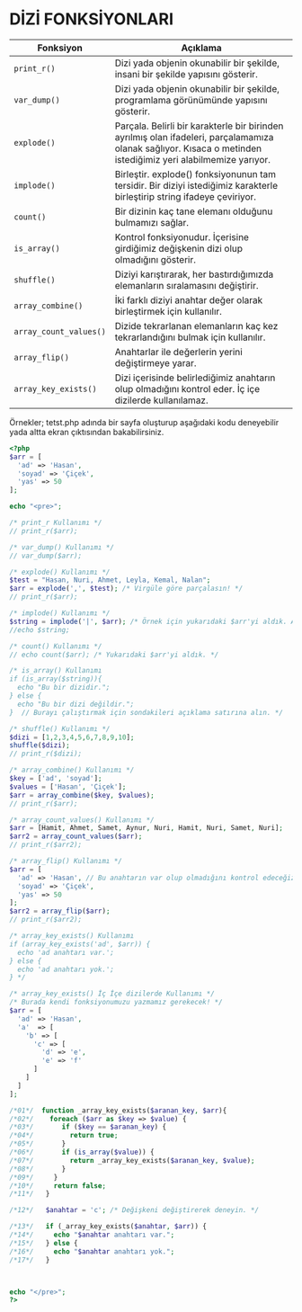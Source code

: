 # DİZİ FONKSİYONLARI

| Fonksiyon | Açıklama |
| ----- | ----- |
| `print_r()` | Dizi yada objenin okunabilir bir şekilde, insani bir şekilde yapısını gösterir. |
| `var_dump()` | Dizi yada objenin okunabilir bir şekilde, programlama görünümünde yapısını gösterir. |
| `explode()` | Parçala. Belirli bir karakterle bir birinden ayrılmış olan ifadeleri, parçalamamıza olanak sağlıyor. Kısaca o metinden istediğimiz yeri alabilmemize yarıyor. |
| `implode()` | Birleştir. explode() fonksiyonunun tam tersidir. Bir diziyi istediğimiz karakterle birleştirip string ifadeye çeviriyor. |
| `count()` | Bir dizinin kaç tane elemanı olduğunu bulmamızı sağlar. |
| `is_array()` | Kontrol fonksiyonudur. İçerisine girdiğimiz değişkenin dizi olup olmadığını gösterir. |
| `shuffle()` | Diziyi karıştırarak, her bastırdığımızda elemanların sıralamasını değiştirir. |
| `array_combine()` | İki farklı diziyi anahtar değer olarak birleştirmek için kullanılır. |
| `array_count_values()` | Dizide tekrarlanan elemanların kaç kez tekrarlandığını bulmak için kullanılır. |
| `array_flip()` | Anahtarlar ile değerlerin yerini değiştirmeye yarar. |
| `array_key_exists()` | Dizi içerisinde belirlediğimiz anahtarın olup olmadığını kontrol eder. İç içe dizilerde kullanılamaz. |



Örnekler; tetst.php adında bir sayfa oluşturup aşağıdaki kodu deneyebilir yada altta ekran çıktısından bakabilirsiniz.

```php
<?php
$arr = [
  'ad' => 'Hasan',
  'soyad' => 'Çiçek',
  'yas' => 50
];

echo "<pre>";

/* print_r Kullanımı */
// print_r($arr);

/* var_dump() Kullanımı */
// var_dump($arr);

/* explode() Kullanımı */
$test = "Hasan, Nuri, Ahmet, Leyla, Kemal, Nalan";
$arr = explode(',', $test); /* Virgüle göre parçalasın! */
// print_r($arr);

/* implode() Kullanımı */
$string = implode('|', $arr); /* Örnek için yukarıdaki $arr'yi aldık. Aralarına | koyduk. */
//echo $string;

/* count() Kullanımı */
// echo count($arr); /* Yukarıdaki $arr'yi aldık. */

/* is_array() Kullanımı
if (is_array($string)){
  echo "Bu bir dizidir.";
} else {
  echo "Bu bir dizi değildir.";
}  // Burayı çalıştırmak için sondakileri açıklama satırına alın. */

/* shuffle() Kullanımı */
$dizi = [1,2,3,4,5,6,7,8,9,10];
shuffle($dizi);
// print_r($dizi);

/* array_combine() Kullanımı */
$key = ['ad', 'soyad'];
$values = ['Hasan', 'Çiçek'];
$arr = array_combine($key, $values);
// print_r($arr);

/* array_count_values() Kullanımı */
$arr = [Hamit, Ahmet, Samet, Aynur, Nuri, Hamit, Nuri, Samet, Nuri];
$arr2 = array_count_values($arr);
// print_r($arr2);

/* array_flip() Kullanımı */
$arr = [
  'ad' => 'Hasan', // Bu anahtarın var olup olmadığını kontrol edeceğiz.
  'soyad' => 'Çiçek',
  'yas' => 50
];
$arr2 = array_flip($arr);
// print_r($arr2);

/* array_key_exists() Kullanımı
if (array_key_exists('ad', $arr)) {
  echo 'ad anahtarı var.';
} else {
  echo 'ad anahtarı yok.';
} */

/* array_key_exists() İç İçe dizilerde Kullanımı */
/* Burada kendi fonksiyonumuzu yazmamız gerekecek! */
$arr = [
  'ad' => 'Hasan',
  'a'  => [
    'b' => [
      'c' => [
        'd' => 'e',
        'e' => 'f'
      ]
    ]
  ]
];

/*01*/  function _array_key_exists($aranan_key, $arr){
/*02*/    foreach ($arr as $key => $value) {
/*03*/       if ($key == $aranan_key) {
/*04*/         return true;
/*05*/       }
/*06*/       if (is_array($value)) {
/*07*/         return _array_key_exists($aranan_key, $value);
/*08*/       }
/*09*/     }
/*10*/     return false;
/*11*/   }

/*12*/   $anahtar = 'c'; /* Değişkeni değiştirerek deneyin. */

/*13*/   if (_array_key_exists($anahtar, $arr)) {
/*14*/     echo "$anahtar anahtarı var.";
/*15*/   } else {
/*16*/     echo "$anahtar anahtarı yok.";
/*17*/   }



echo "</pre>";
?>
```
